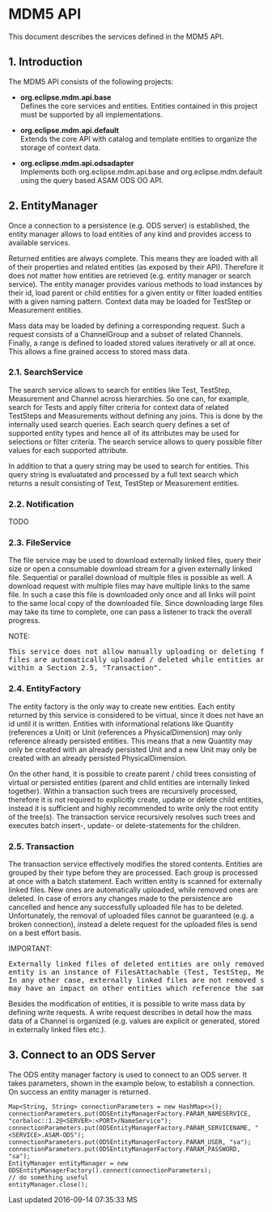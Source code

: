 # MDM5 API #


This document describes the services defined in the MDM5 API.


## 1. Introduction ##

The MDM5 API consists of the following projects:


-   **org.eclipse.mdm.api.base**\
    Defines the core services and entities. Entities contained in this
    project must be supported by all implementations.

-   **org.eclipse.mdm.api.default**\
    Extends the core API with catalog and template entities to organize
    the storage of context data.

-   **org.eclipse.mdm.api.odsadapter**\
    Implements both org.eclipse.mdm.api.base and org.eclipse.mdm.default
    using the query based ASAM ODS OO API.


## 2. EntityManager ##

Once a connection to a persistence (e.g. ODS server) is established, the
entity manager allows to load entities of any kind and provides access
to available services.


Returned entities are always complete. This means they are loaded with
all of their properties and related entities (as exposed by their API).
Therefore it does not matter how entities are retrieved (e.g. entity
manager or search service). The entity manager provides various methods
to load instances by their id, load parent or child entities for a given
entity or filter loaded entities with a given naming pattern. Context
data may be loaded for TestStep or Measurement entities.


Mass data may be loaded by defining a corresponding request. Such a
request consists of a ChannelGroup and a subset of related Channels.
Finally, a range is defined to loaded stored values iteratively or all at
once. This allows a fine grained access to stored mass data.


### 2.1. SearchService ###

The search service allows to search for entities like Test, TestStep,
Measurement and Channel across hierarchies. So one can, for example,
search for Tests and apply filter criteria for context data of related
TestSteps and Measurements without defining any joins. This is done by
the internally used search queries. Each search query defines a set of
supported entity types and hence all of its attributes may be used for
selections or filter criteria. The search service allows to query
possible filter values for each supported attribute.


In addition to that a query string may be used to search for entities.
This query string is evaluatated and processed by a full text search
which returns a result consisting of Test, TestStep or Measurement
entities.


### 2.2. Notification ###

TODO


### 2.3. FileService ###

The file service may be used to download externally linked files, query
their size or open a consumable download stream for a given externally
linked file. Sequential or parallel download of multiple files is
possible as well. A download request with multiple files may have
multiple links to the same file. In such a case this file is downloaded
only once and all links will point to the same local copy of the
downloaded file. Since downloading large files may take its time to
complete, one can pass a listener to track the overall progress.

NOTE:
<pre>
This service does not allow manually uploading or deleting files. Instead 
files are automatically uploaded / deleted while entities are written 
within a Section 2.5, "Transaction".
</pre>

### 2.4. EntityFactory ###

The entity factory is the only way to create new entities. Each entity
returned by this service is considered to be virtual, since it does not
have an id until it is written. Entities with informational relations
like Quantity (references a Unit) or Unit (references a
PhysicalDimension) may only reference already persisted entities. This
means that a new Quantity may only be created with an already persisted
Unit and a new Unit may only be created with an already persisted
PhysicalDimension.


On the other hand, it is possible to create parent / child trees
consisting of virtual or persisted entities (parent and child entities
are internally linked together). Within a transaction such trees are
recursively processed, therefore it is not required to explicitly
create, update or delete child entities, instead it is sufficient and
highly recommended to write only the root entity of the tree(s). The
transaction service recursively resolves such trees and executes batch
insert-, update- or delete-statements for the children.


### 2.5. Transaction ###

The transaction service effectively modifies the stored contents.
Entities are grouped by their type before they are processed. Each group
is processed at once with a batch statement. Each written entity is
scanned for externally linked files. New ones are automatically uploaded,
while removed ones are deleted. In case of errors any changes made to the
persistence are cancelled and hence any successfully uploaded file has to
be deleted. Unfortunately, the removal of uploaded files cannot be
guaranteed (e.g. a broken connection), instead a delete request for the
uploaded files is send on a best effort basis.

IMPORTANT:
<pre>
Externally linked files of deleted entities are only removed if the
entity is an instance of FilesAttachable (Test, TestStep, Measurement).
In any other case, externally linked files are not removed since this 
may have an impact on other entities which reference the same file.
</pre>

Besides the modification of entities, it is possible to write mass data
by defining write requests. A write request describes in detail how the
mass data of a Channel is organized (e.g. values are explicit or
generated, stored in externally linked files etc.).



## 3. Connect to an ODS Server ##

The ODS entity manager factory is used to connect to an ODS server. It
takes parameters, shown in the example below, to establish a
connection. On success an entity manager is returned.


    Map<String, String> connectionParameters = new HashMap<>();
    connectionParameters.put(ODSEntityManagerFactory.PARAM_NAMESERVICE, "corbaloc::1.2@<SERVER>:<PORT>/NameService");
    connectionParameters.put(ODSEntityManagerFactory.PARAM_SERVICENAME, "<SERVICE>.ASAM-ODS");
    connectionParameters.put(ODSEntityManagerFactory.PARAM_USER, "sa");
    connectionParameters.put(ODSEntityManagerFactory.PARAM_PASSWORD, "sa");
    EntityManager entityManager = new ODSEntityManagerFactory().connect(connectionParameters);
    // do something useful
    entityManager.close();

Last updated 2016-09-14 07:35:33 MS